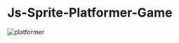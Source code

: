 # Js-Sprite-Platformer-Game

![platformer](https://user-images.githubusercontent.com/105489684/222953296-62e753d1-1ee3-4663-813b-3e20ef9d96fd.PNG)

